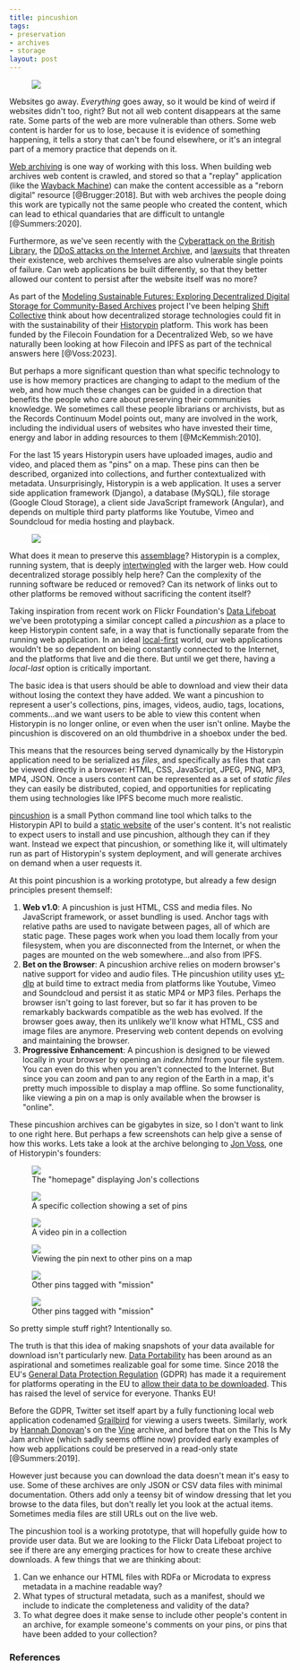 ```yaml
---
title: pincushion
tags:
- preservation
- archives
- storage
layout: post
---
```


<figure>
<a href="https://www.flickr.com/photos/inkdroid/54048531162/">
  <img class="img-fluid" src="/images/pincushion.jpg">
</a>
</figure>

Websites go away. *Everything* goes away, so it would be kind of weird if websites didn't too, right? But not all web content disappears at the same rate. Some parts of the web are more vulnerable than others. Some web content is harder for us to lose, because it is evidence of something happening, it tells a story that can't be found elsewhere, or it's an integral part of a memory practice that depends on it.

[Web archiving](https://en.wikipedia.org/wiki/Web_archiving) is one way of working with this loss. When building web archives web content is crawled, and stored so that a "replay" application (like the [Wayback Machine](https://en.wikipedia.org/wiki/Wayback_Machine)) can make the content accessible as a "reborn digital" resource [@Brugger:2018]. But with web archives the people doing this work are typically not the same people who created the content, which can lead to ethical quandaries that are difficult to untangle [@Summers:2020].

Furthermore, as we've seen recently with the [Cyberattack on the British Library](https://en.wikipedia.org/wiki/British_Library_cyberattack), the [DDoS attacks on the Internet Archive](https://blog.archive.org/2024/05/28/internet-archive-and-the-wayback-machine-under-ddos-cyber-attack/), and [lawsuits](https://en.wikipedia.org/wiki/Hachette_v._Internet_Archive) that threaten their existence, web archives themselves are also vulnerable single points of failure. Can web applications be built differently, so that they better allowed our content to persist after the website itself was no more?

As part of the [Modeling Sustainable Futures: Exploring Decentralized Digital Storage for Community-Based Archives](https://www.shiftcollective.us/ffdw) project I've been helping <a href="https://www.shiftcollective.us/">Shift Collective</a> think about how decentralized storage technologies could fit in with the sustainability of their [Historypin](https://www.historypin.org/en/) platform. This work has been funded by the Filecoin Foundation for a Decentralized Web, so we have naturally been looking at how Filecoin and IPFS as part of the technical answers here [@Voss:2023].

But perhaps a more significant question than what specific technology to use is how memory practices are changing to adapt to the medium of the web, and how much these changes can be guided in a direction that benefits the people who care about preserving their communities knowledge. We sometimes call these people librarians or archivists, but as the Records Continuum Model points out, many are involved in the work, including the individual users of websites who have invested their time, energy and labor in adding resources to them [@McKemmish:2010].

For the last 15 years Historypin users have uploaded images, audio and video, and placed them as "pins" on a map. These pins can then be described, organized into collections, and further contextualized with metadata. Unsurprisingly, Historypin is a web application. It uses a server side application framework (Django), a database (MySQL), file storage (Google Cloud Storage), a client side JavaScript framework (Angular), and depends on multiple third party platforms like Youtube, Vimeo and Soundcloud for media hosting and playback.

<figure style="background-color: white;">
<a href="/images/historypin-diagram.png"><img class="img-fluid" src="/images/historypin-diagram.png"></a>
</figure>

What does it mean to preserve this [assemblage](https://en.wikipedia.org/wiki/Assemblage_(philosophy))? Historypin is a complex, running system, that is deeply [intertwingled](https://en.wikipedia.org/wiki/Intertwingularity) with the larger web. How could decentralized storage possibly help here? Can the complexity of the running software be reduced or removed? Can its network of links out to other platforms be removed without sacrificing the content itself?

Taking inspiration from recent work on Flickr Foundation's [Data Lifeboat](https://www.flickr.org/category/projects/data-lifeboat/) we've been prototyping a similar concept called a *pincushion* as a place to keep Historypin content safe, in a way that is functionally separate from the running web application. In an ideal [local-first](https://www.inkandswitch.com/local-first/) world, our web applications wouldn't be so dependent on being constantly connected to the Internet, and the platforms that live and die there. But until we get there, having a *local-last* option is critically important.

The basic idea is that users should be able to download and view their data without losing the context they have added. We want a pincushion to represent a user's collections, pins, images, videos, audio, tags, locations, comments...and we want users to be able to view this content when Historypin is no longer online, or even when the user isn't online. Maybe the pincushion is discovered on an old thumbdrive in a shoebox under the bed.

This means that the resources being served dynamically by the Historypin application need to be serialized as *files*, and specifically as files that can be viewed directly in a browser: HTML, CSS, JavaScript, JPEG, PNG, MP3, MP4, JSON. Once a users content can be represented as a set of *static files* they can easily be distributed, copied, and opportunities for replicating them using technologies like IPFS become much more realistic.

[pincushion](https://pypi.org/project/pincushion/0.2.0/) is a small Python command line tool which talks to the Historypin API to build a [static website](https://en.wikipedia.org/wiki/Static_web_page) of the user's content. It's not realistic to expect users to install and use pincushion, although they can if they want. Instead we expect that pincushion, or something like it, will ultimately run as part of Historypin's system deployment, and will generate archives on demand when a user requests it.

At this point pincushion is a working prototype, but already a few design principles present themself:

1. **Web v1.0**: A pincushion is just HTML, CSS and media files. No JavaScript framework, or asset bundling is used. Anchor tags with relative paths are used to navigate between pages, all of which are static page. These pages work when you load them locally from your filesystem, when you are disconnected from the Internet, or when the pages are mounted on the web somewhere...and also from IPFS.
3. **Bet on the Browser**: A pincushion archive relies on modern browser's native support for video and audio files. THe pincushion utility uses [yt-dlp](https://github.com/yt-dlp/yt-dlp) at build time to extract media from platforms like Youtube, Vimeo and Soundcloud and persist it as static MP4 or MP3 files. Perhaps the browser isn't going to last forever, but so far it has proven to be remarkably backwards compatible as the web has evolved. If the browser goes away, then its unlikely we'll know what HTML, CSS and image files are anymore. Preserving web content depends on evolving and maintaining the browser.
4. **Progressive Enhancement**: A pincushion is designed to be viewed locally in your browser by opening an *index.html* from your file system. You can even do this when you aren't connected to the Internet. But since you can zoom and pan to any region of the Earth in a map, it's pretty much impossible to display a map offline. So some functionality, like viewing a pin on a map is only available when the browser is "online".

These pincushion archives can be gigabytes in size, so I don't want to link to one right here. But perhaps a few screenshots can help give a sense of how this works. Lets take a look at the archive belonging to [Jon Voss](https://www.shiftcollective.us/people/jonvoss), one of Historypin's founders:

<figure>
<a href="/images/historypin-01.png"><img class="img-fluid" src="/images/historypin-01.png"></a>
<figcaption>The "homepage" displaying Jon's collections</figcaption>
</figure>

<figure>
<a href="/images/historypin-02.png"><img class="img-fluid" src="/images/historypin-02.png"></a>
<figcaption>A specific collection showing a set of pins</figcaption>
</figure>

<figure>
<a href="/images/historypin-03.png"><img class="img-fluid" src="/images/historypin-03.png"></a>
<figcaption>A video pin in a collection</figcaption>
</figure>

<figure>
<a href="/images/historypin-04.png"><img class="img-fluid" src="/images/historypin-04.png"></a>
<figcaption>Viewing the pin next to other pins on a map</figcaption>
</figure>

<figure>
<a href="/images/historypin-05.png"><img class="img-fluid" src="/images/historypin-05.png"></a>
<figcaption>Other pins tagged with "mission"</figcaption>
</figure>

<figure>
<a href="/images/historypin-06.png"><img class="img-fluid" src="/images/historypin-06.png"></a>
<figcaption>Other pins tagged with "mission"</figcaption>
</figure>

So pretty simple stuff right? Intentionally so.

The truth is that this idea of making snapshots of your data available for download isn't particularly new. [Data Portability](https://en.wikipedia.org/wiki/Data_portability) has been around as an aspirational and sometimes realizable goal for some time. Since 2018 the EU's [General Data Protection Regulation](https://en.wikipedia.org/wiki/General_Data_Protection_Regulation) (GDPR) has made it a requirement for platforms operating in the EU to [allow their data to be downloaded](https://gizmodo.com/how-to-download-your-data-with-all-the-fancy-new-gdpr-t-1826334079). This has raised the level of service for everyone. Thanks EU!

Before the GDPR, Twitter set itself apart by a fully functioning local web application codenamed [Grailbird](https://inkdroid.org/2012/12/31/archiving-tweets/) for viewing a users tweets. Similarly, work by [Hannah Donovan](https://www.hannahdonovan.com/)'s on the [Vine](https://en.wikipedia.org/wiki/Vine_(service)) archive, and before that on the This Is My Jam archive (which sadly seems offline now) provided early examples of how web applications could be preserved in a read-only state [@Summers:2019].

However just because you can download the data doesn't mean it's easy to use. Some of these archives are only JSON or CSV data files with minimal documentation. Others add only a teensy bit of window dressing that let you browse to the data files, but don't really let you look at the actual items. Sometimes media files are still URLs out on the live web.

The pincushion tool is a working prototype, that will hopefully guide how to provide user data. But we are looking to the Flickr Data Lifeboat project to see if there are any emerging practices for how to create these archive downloads. A few things that we are thinking about:

1. Can we enhance our HTML files with RDFa or Microdata to express metadata in a machine readable way?
2. What types of structural metadata, such as a manifest, should we include to indicate the completeness and validity of the data?
3. To what degree does it make sense to include other people's content in an archive, for example someone's comments on your pins, or pins that have been added to your collection?

### References
